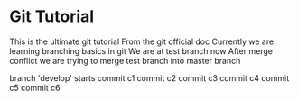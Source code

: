 # Git Tutorial 
This is the ultimate git tutorial
From the git official doc
Currently we are learning branching basics in git
We are at test branch now
After merge conflict we are trying to merge test branch into master branch


branch 'develop' starts
commit c1
commit c2
commit c3
commit c4
commit c5
commit c6